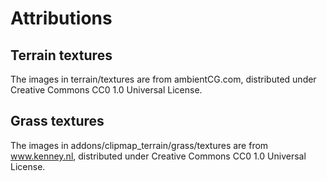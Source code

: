 # Attributions

## Terrain textures

The images in terrain/textures are from ambientCG.com, distributed under Creative Commons CC0 1.0 Universal License.

## Grass textures

The images in addons/clipmap_terrain/grass/textures are from www.kenney.nl, distributed under Creative Commons CC0 1.0 Universal License.
